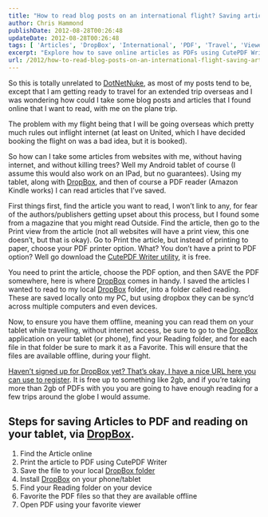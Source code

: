 ```yaml
---
title: "How to read blog posts on an international flight? Saving articles and blogs with DropBox and PDFs"
author: Chris Hammond
publishDate: 2012-08-28T00:26:48
updateDate: 2012-08-28T00:26:48
tags: [ 'Articles', 'DropBox', 'International', 'PDF', 'Travel', 'Viewer' ]
excerpt: "Explore how to save online articles as PDFs using CutePDF Writer and read them offline on a tablet via Dropbox, perfect for long trips without internet access."
url: /2012/how-to-read-blog-posts-on-an-international-flight-saving-articles-and-blogs-with-dropbox-and-pdfs  # Use the generated URL with year
---
```

<p>So this is totally unrelated to <a href="https://www.dotnetnuke.com" target="_blank">DotNetNuke</a>, as most of my posts tend to be, except that I am getting ready to travel for an extended trip overseas and I was wondering how could I take some blog posts and articles that I found online that I want to read, with me on the plane trip.</p>  <p>The problem with my flight being that I will be going overseas which pretty much rules out inflight internet (at least on United, which I have decided booking the flight on was a bad idea, but it is booked).</p>  <p>So how can I take some articles from websites with me, without having internet, and without killing trees? Well my Android tablet of course (I assume this would also work on an IPad, but no guarantees). Using my tablet, along with <a href="https://db.tt/7Jda7qEl" target="_blank">DropBox</a>, and then of course a PDF reader (Amazon Kindle works) I can read articles that I’ve saved.</p>  <p>First things first, find the article you want to read, I won’t link to any, for fear of the authors/publishers getting upset about this process, but I found some from a magazine that you might read Outside. Find the article, then go to the Print view from the article (not all websites will have a print view, this one doesn’t, but that is okay). Go to Print the article, but instead of printing to paper, choose your PDF printer option. What? You don’t have a print to PDF option? Well go download the <a href="https://www.cutepdf.com/products/cutepdf/writer.asp" target="_blank">CutePDF Writer utility</a>, it is free.</p>  <p align="left">You need to print the article, choose the PDF option, and then SAVE the PDF somewhere, here is where <a href="https://db.tt/7Jda7qEl" target="_blank">DropBox</a> comes in handy. I saved the articles I wanted to read to my local <a href="https://db.tt/7Jda7qEl" target="_blank">DropBox</a> folder, into a folder called reading. These are saved locally onto my PC, but using dropbox they can be sync’d across multiple computers and even devices.</p>  <p align="left">Now, to ensure you have them offline, meaning you can read them on your tablet while travelling, without internet access, be sure to go to the <a href="https://db.tt/7Jda7qEl" target="_blank">DropBox</a> application on your tablet (or phone), find your Reading folder, and for each file in that folder be sure to mark it as a Favorite. This will ensure that the files are available offline, during your flight.</p>  <p align="left"><a href="https://db.tt/7Jda7qEl" target="_blank">Haven’t signed up for DropBox yet? That’s okay, I have a nice URL here you can use to register</a>. It is free up to something like 2gb, and if you’re taking more than 2gb of PDFs with you you are going to have enough reading for a few trips around the globe I would assume.</p>  <h2 align="left">Steps for saving Articles to PDF and reading on your tablet, via <a href="https://db.tt/7Jda7qEl" target="_blank">DropBox</a>.</h2>  <ol>   <li>     <div align="left">Find the Article online</div>   </li>    <li>     <div align="left">Print the article to PDF using CutePDF Writer</div>   </li>    <li>     <div align="left">Save the file to your local <a href="https://db.tt/7Jda7qEl" target="_blank">DropBox folder</a></div>   </li>    <li>     <div align="left">Install <a href="https://db.tt/7Jda7qEl" target="_blank">DropBox</a> on your phone/tablet</div>   </li>    <li>     <div align="left">Find your Reading folder on your device</div>   </li>    <li>     <div align="left">Favorite the PDF files so that they are available offline</div>   </li>    <li>     <div align="left">Open PDF using your favorite viewer</div>   </li> </ol>

